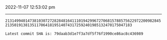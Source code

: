 2022-11-07 12:53:02 pm

---

`2131499401473810307272828481641110194299672706815788575622972200982845213501913813511706418195140743172592401985132470175047183`

`Latest commit SHA is: 79daab3d1e7f3a7df5f76f1990ce86ac8c436989 `
